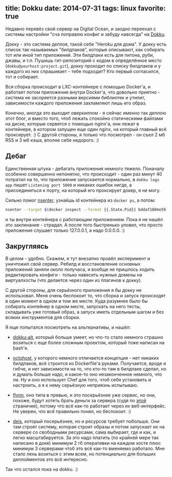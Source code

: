 title: Dokku
date: 2014-07-31
tags: linux
favorite: true
----

Недавно перевëз свой сервер на Digital Ocean, и заодно переехал с системы
настройки "сча поправлю конфиг и забуду навсегда" на
[Dokku](https://github.com/progrium/dokku).

Докку - это система деплоя, такой себе "Heroku для дома". У докку есть список
так называемых "билдпаков", которые описывают, как собирать тот или иной тип
приложений. Эти билдпаки есть для питона, руби, джавы, и т.п. Пушишь
гит-репозиторий с кодом в определëнное место (`dokku@yourhost:project.git`),
докку проходит по списку билдпаков и у каждого из них спрашивает - тебе
подходит? Кто первый согласился, тот и собирает.

Вся сборка происходит в LXC-контейнере с помощью Docker'а, и работает потом
приложение внутри Docker'a, что довольно приятно - система не засоряется разными
версиями библиотек и утилит, зависимости каждого приложения захламляют лишь его
образ.

Конечно, иногда это выходит оверкиллом - я сейчас именно так деплою этот блог, и
вместо того, чтоб лежать спокойно статическими файлами на диске, которые
сервятся с помощью nginx'a, они лежат в контейнере, в котором запущен еще один
nginx, на который главный всë проксирует. :) С другой стороны, я только что
посмотрел - он съел 2 мб RSS и 3 мб кэша, вполне себе недорого. :)

## Дебаг

Единственная штука - дебагать приложения немного тяжело. Поначалу особенно
совершенно непонятно, что происходит - один раз минут 40 потратил на то, что
приложение запускается нормально, в `dokku logs app` пишет `Listening port 5000`
и никаких ошибок нигде, а присоединиться к порту, на который его проксирует
докер, я не могу.

Сильно помог [nsenter](https://github.com/jpetazzo/nsenter), узнаëшь id
контейнера из `docker ps`, а потом:

```bash
nsenter --target $(docker inspect --format {{.State.Pid}} bddaf1804e59) --mount --uts --ipc --net --pid bash
```

и ты внутри контейнера с работающим приложением. Пока я не нашëл это
заклинание - страдал. А после того быстренько уловил, что просто приложение
слушает только 127.0.0.1, а надо 0.0.0.0. :)

## Закругляясь

В целом - удобно. Скажем, я тут внезапно провëл эксперимент и уничтожил свой
сервер. Ребилд и восстановление основных приложений заняли около получаса, и
вообще не пришлось ходить редактировать конфиги - только навесить нужные домены
на виртуалхосты (что делается через один из плагинов к докку).

С другой стороны, для серьëзного приложения я бы докку не использовал. Меня
очень беспокоит то, что сборка и запуск происходят в один момент в одном и том
же месте. Куда разумнее было бы собирать контейнер в одном месте, запускать на
него тесты, складывать уже готовый образ, а запуск иметь отдельным шагом и без
всяких инструментов для сборки.

Я еще попытался посмотреть на альтернативы, и нашëл:

- [dokku-alt](https://github.com/dokku-alt/dokku-alt), который больше умеет, но
что-то стало немного страшно возиться с еще более сложным проектом, который тоже
написан на bash'e.

- [octohost](http://octohost.io/), у которого немного отличается концепция - нет
никаких билдпаков, всë строится из Dockerfile'а руками. Получается, вроде и
гибче, и нет зависимости на то, что кто-то там в билдпаке сделал, но и думать
больше надо, и какое-то оно незаконченное немного, что ли. Ну и оно использует
Chef для того, чтоб себя установить и настроить, а я к нему серьëзную неприязнь
испытываю.

- [flynn](http://flynn.io/), оно типа в превью, и это посерьëзнее уже сервис, но
они, похоже, будут хотеть брать деньги за сервера (судя по [этой][1] страничке),
потому что всë как-то работает через их веб-интерфейс. Не уверен, что всë
правильно понял, но беспокоит. :)

[1]: http://monosnap.com/image/wJX1s4W7Srzv4id1nqARGLSeruBdZf

- [deis](http://deis.io/), который посерьëзнее, но и ресурсов требует
побольше. Они там строят систему, которая строит образы и потом запускает их на
сервере со свободными ресурсами, сама выбирает, где и как, и легко
масштабируется. За это надо платить (по крайней мере так написано в доке)
минимум 2 гб оперативки на каждом хосте плюс минимум 3 серверами чтоб это всë
как-то вменяемо работало. Мне стало лень возиться с этим всем, но потенциально
для больших деплойментов это всë интересно.

Так что остался пока на dokku. :)
